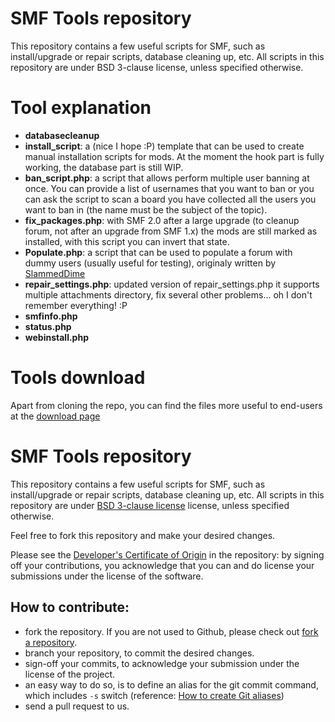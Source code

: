 # SMF Tools repository

This repository contains a few useful scripts for SMF, such as install/upgrade or repair scripts, database cleaning up, etc.
All scripts in this repository are under BSD 3-clause license, unless specified otherwise.

# Tool explanation

* **databasecleanup**
* **install_script**: a (nice I hope :P) template that can be used to create manual installation scripts for mods. At the moment the hook part is fully working, the database part is still WIP.
* **ban_script.php**: a script that allows perform multiple user banning at once. You can provide a list of usernames that you want to ban or you can ask the script to scan a board you have collected all the users you want to ban in (the name must be the subject of the topic).
* **fix_packages.php**: with SMF 2.0 after a large upgrade (to cleanup forum, not after an upgrade from SMF 1.x) the mods are still marked as installed, with this script you can invert that state.
* **Populate.php**: a script that can be used to populate a forum with dummy users (usually useful for testing), originaly written by [SlammedDime](http://code.mattzuba.com/populator)
* **repair_settings.php**: updated version of repair_settings.php it supports multiple attachments directory, fix several other problems... oh I don't remember everything! :P
* **smfinfo.php**
* **status.php**
* **webinstall.php**

# Tools download

Apart from cloning the repo, you can find the files more useful to end-users at the [download page](https://github.com/emanuele45/tools/downloads)

# SMF Tools repository

This repository contains a few useful scripts for SMF, such as install/upgrade or repair scripts, database cleaning up, etc.
All scripts in this repository are under [BSD 3-clause license](http://www.opensource.org/licenses/BSD-3-Clause) license, unless specified otherwise.

Feel free to fork this repository and make your desired changes.

Please see the [Developer's Certificate of Origin](https://github.com/norv/tools/blob/master/DCO.txt) in the repository:
by signing off your contributions, you acknowledge that you can and do license your submissions under the license of the software.

## How to contribute:
* fork the repository. If you are not used to Github, please check out [fork a repository](http://help.github.com/fork-a-repo).
* branch your repository, to commit the desired changes.
* sign-off your commits, to acknowledge your submission under the license of the project.
 * an easy way to do so, is to define an alias for the git commit command, which includes `-s` switch (reference: [How to create Git aliases](http://githacks.com/post/1168909216/how-to-create-git-aliases))
* send a pull request to us.

